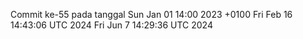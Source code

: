 Commit ke-55 pada tanggal Sun Jan 01 14:00 2023 +0100
Fri Feb 16 14:43:06 UTC 2024
Fri Jun  7 14:29:36 UTC 2024

